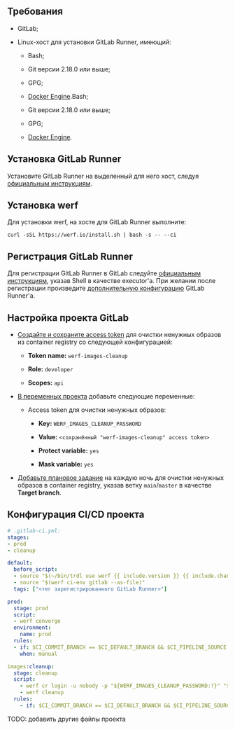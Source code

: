 ## Требования

- GitLab;

- Linux-хост для установки GitLab Runner, имеющий:
  
  - Bash;
  
  - Git версии 2.18.0 или выше;
  
  - GPG;
  
  - [Docker Engine](https://docs.docker.com/engine/install/).Bash;
  
  - Git версии 2.18.0 или выше;
  
  - GPG;
  
  - [Docker Engine](https://docs.docker.com/engine/install/).

## Установка GitLab Runner

Установите GitLab Runner на выделенный для него хост, следуя [официальным инструкциям](https://docs.gitlab.com/runner/install/linux-repository.html).

## Установка werf

Для установки werf, на хосте для GitLab Runner выполните:

```
curl -sSL https://werf.io/install.sh | bash -s -- --ci
```

## Регистрация GitLab Runner

Для регистрации GitLab Runner в GitLab следуйте [официальным инструкциям](https://docs.gitlab.com/runner/register/index.html), указав Shell в качестве executor'а. При желании после регистрации произведите [дополнительную конфигурацию](https://docs.gitlab.com/runner/configuration/advanced-configuration.html) GitLab Runner'а.

## Настройка проекта GitLab

* [Создайте и сохраните access token](https://docs.gitlab.com/ee/user/project/settings/project_access_tokens.html#create-a-project-access-token) для очистки ненужных образов из container registry со следующей конфигурацией:
  
  * **Token name:** `werf-images-cleanup`
  
  * **Role:** `developer`
  
  * **Scopes:** `api`

* [В переменных проекта](https://docs.gitlab.com/ee/ci/variables/#for-a-project) добавьте следующие переменные:
  
  * Access token для очистки ненужных образов:
    
    * **Key:** `WERF_IMAGES_CLEANUP_PASSWORD`
    
    * **Value:** `<сохранённый "werf-images-cleanup" access token>`
    
    * **Protect variable:** `yes`
    
    * **Mask variable:** `yes`

* [Добавьте плановое задание](https://docs.gitlab.com/ee/ci/pipelines/schedules.html#add-a-pipeline-schedule) на каждую ночь для очистки ненужных образов в container registry, указав ветку `main`/`master` в качестве **Target branch**.

## Конфигурация CI/CD проекта

```yaml
# .gitlab-ci.yml:
stages:
- prod
- cleanup

default:
  before_script:
  - source "$(~/bin/trdl use werf {{ include.version }} {{ include.channel }})"
  - source "$(werf ci-env gitlab --as-file)"
  tags: ["<тег зарегистрированного GitLab Runner>"]

prod:
  stage: prod
  script:
  - werf converge
  environment:
    name: prod
  rules:
  - if: $CI_COMMIT_BRANCH == $CI_DEFAULT_BRANCH && $CI_PIPELINE_SOURCE != "schedule"
    when: manual

images:cleanup:
  stage: cleanup
  script:
    - werf cr login -u nobody -p "${WERF_IMAGES_CLEANUP_PASSWORD:?}" "${WERF_REPO:?}"
    - werf cleanup
  rules:
    - if: $CI_COMMIT_BRANCH == $CI_DEFAULT_BRANCH && $CI_PIPELINE_SOURCE == "schedule"
```

TODO: добавить другие файлы проекта
